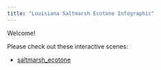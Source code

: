 ```yaml
---
title: "Louisiana Saltmarsh Ecotone Infographic"
---
```


Welcome!

Please check out these interactive scenes:

- [saltmarsh_ecotone](saltmarsh_ecotone.html)

